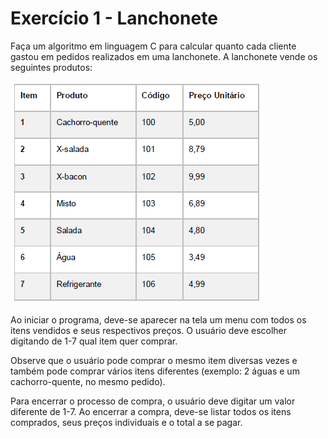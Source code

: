 # Exercício 1 - Lanchonete

Faça um algoritmo em linguagem C para calcular quanto cada cliente gastou em pedidos realizados em uma lanchonete. A lanchonete vende os seguintes produtos: 

![Lanches](lanches.png)

Ao iniciar o programa, deve-se aparecer na tela um menu com todos os itens vendidos e seus respectivos preços. O usuário deve escolher digitando de 1-7 qual item quer comprar.

Observe que o usuário pode comprar o mesmo item diversas vezes e também pode comprar vários itens diferentes (exemplo: 2 águas e um cachorro-quente, no mesmo pedido).

Para encerrar o processo de compra, o usuário deve digitar um valor diferente de 1-7. Ao encerrar a compra, deve-se listar todos os itens comprados, seus preços individuais e o total a se pagar.